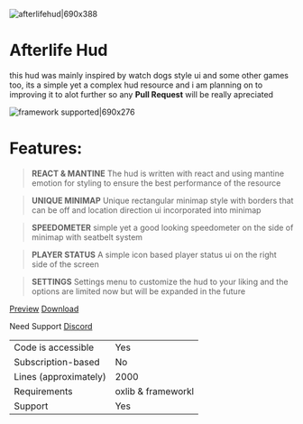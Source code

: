 ![afterlifehud|690x388](https://forum-cfx-re.akamaized.net/optimized/5X/1/0/e/1/10e139dfdca32d7b7168d183b61d977ef0b064fb_2_690x388.jpeg)

# Afterlife Hud
this hud was mainly inspired by watch dogs style ui and some other games too, its a simple yet a complex hud resource and i am planning on to improving it to alot further so any **Pull Request** will be really apreciated

![framework supported|690x276](https://forum-cfx-re.akamaized.net/optimized/5X/f/8/4/c/f84cae152f9b989a2c5ffe40f01e876db5e3c884_2_690x276.png)


# Features:

> **REACT & MANTINE**
> The hud is written with react and using mantine emotion for styling to ensure the best performance of the resource

> **UNIQUE MINIMAP**
> Unique rectangular minimap style with borders that can be off and location direction ui incorporated into minimap

> **SPEEDOMETER**
> simple yet a good looking speedometer on the side of minimap with seatbelt system

>  **PLAYER STATUS**
> A simple icon based player status ui on the right side of the screen

> **SETTINGS**
> Settings menu to customize the hud to your liking and the options are limited now but will be expanded in the future

[Preview](https://youtu.be/nHTXMXuKbVg)
[Download](https://github.com/AfterLifeStudio/Afterlife-Hud)

Need Support
[Discord](https://discord.gg/fG8gtywEZ5)

|                                         |                                |
|-------------------------------------|----------------------------|
| Code is accessible       | Yes                |
| Subscription-based      | No                 |
| Lines (approximately)  | 2000  |
| Requirements                | oxlib & frameworkl |
| Support                           | Yes                 |

